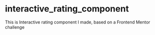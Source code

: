 # interactive_rating_component
This is Interactive rating component I made, based on a Frontend Mentor challenge
